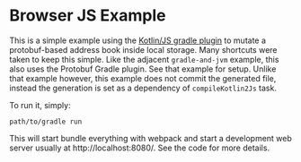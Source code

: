 # Browser JS Example

This is a simple example using the [Kotlin/JS gradle plugin](https://kotlinlang.org/docs/reference/js-project-setup.html) to mutate
a protobuf-based address book inside local storage. Many shortcuts were taken to keep this simple. Like the adjacent
`gradle-and-jvm` example, this also uses the Protobuf Gradle plugin. See that example for setup. Unlike that example
however, this example does not commit the generated file, instead the generation is set as a dependency of
`compileKotlin2Js` task.

To run it, simply:

    path/to/gradle run

This will start bundle everything with webpack and start a development web server usually at http://localhost:8080/. See
the code for more details.
